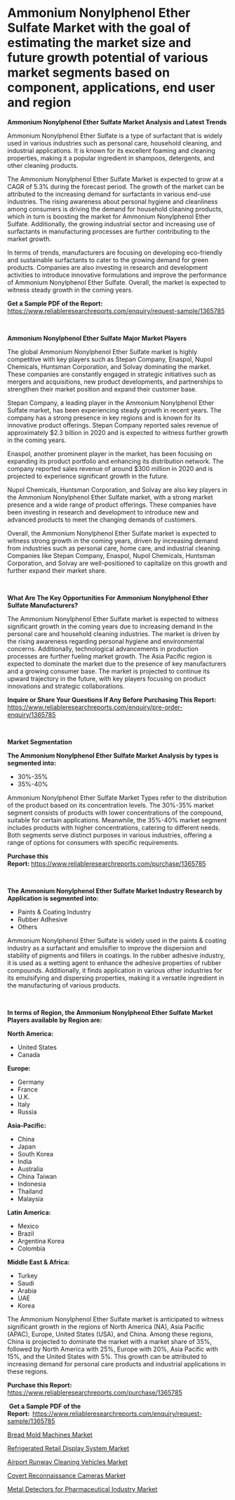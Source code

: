 <p><h1>Ammonium Nonylphenol Ether Sulfate Market with the goal of estimating the market size and future growth potential of various market segments based on component, applications, end user and region</h1></p><p><strong>Ammonium Nonylphenol Ether Sulfate Market Analysis and Latest Trends</strong></p>
<p><p>Ammonium Nonylphenol Ether Sulfate is a type of surfactant that is widely used in various industries such as personal care, household cleaning, and industrial applications. It is known for its excellent foaming and cleaning properties, making it a popular ingredient in shampoos, detergents, and other cleaning products. </p><p>The Ammonium Nonylphenol Ether Sulfate Market is expected to grow at a CAGR of 5.3% during the forecast period. The growth of the market can be attributed to the increasing demand for surfactants in various end-use industries. The rising awareness about personal hygiene and cleanliness among consumers is driving the demand for household cleaning products, which in turn is boosting the market for Ammonium Nonylphenol Ether Sulfate. Additionally, the growing industrial sector and increasing use of surfactants in manufacturing processes are further contributing to the market growth.</p><p>In terms of trends, manufacturers are focusing on developing eco-friendly and sustainable surfactants to cater to the growing demand for green products. Companies are also investing in research and development activities to introduce innovative formulations and improve the performance of Ammonium Nonylphenol Ether Sulfate. Overall, the market is expected to witness steady growth in the coming years.</p></p>
<p><strong>Get a Sample PDF of the Report:&nbsp;</strong> <a href="https://www.reliableresearchreports.com/enquiry/request-sample/1365785">https://www.reliableresearchreports.com/enquiry/request-sample/1365785</a></p>
<p>&nbsp;</p>
<p><strong>Ammonium Nonylphenol Ether Sulfate Major Market Players</strong></p>
<p><p>The global Ammonium Nonylphenol Ether Sulfate market is highly competitive with key players such as Stepan Company, Enaspol, Nupol Chemicals, Huntsman Corporation, and Solvay dominating the market. These companies are constantly engaged in strategic initiatives such as mergers and acquisitions, new product developments, and partnerships to strengthen their market position and expand their customer base.</p><p>Stepan Company, a leading player in the Ammonium Nonylphenol Ether Sulfate market, has been experiencing steady growth in recent years. The company has a strong presence in key regions and is known for its innovative product offerings. Stepan Company reported sales revenue of approximately $2.3 billion in 2020 and is expected to witness further growth in the coming years.</p><p>Enaspol, another prominent player in the market, has been focusing on expanding its product portfolio and enhancing its distribution network. The company reported sales revenue of around $300 million in 2020 and is projected to experience significant growth in the future.</p><p>Nupol Chemicals, Huntsman Corporation, and Solvay are also key players in the Ammonium Nonylphenol Ether Sulfate market, with a strong market presence and a wide range of product offerings. These companies have been investing in research and development to introduce new and advanced products to meet the changing demands of customers.</p><p>Overall, the Ammonium Nonylphenol Ether Sulfate market is expected to witness strong growth in the coming years, driven by increasing demand from industries such as personal care, home care, and industrial cleaning. Companies like Stepan Company, Enaspol, Nupol Chemicals, Huntsman Corporation, and Solvay are well-positioned to capitalize on this growth and further expand their market share.</p></p>
<p>&nbsp;</p>
<p><strong>What Are The Key Opportunities For Ammonium Nonylphenol Ether Sulfate Manufacturers?</strong></p>
<p><p>The Ammonium Nonylphenol Ether Sulfate market is expected to witness significant growth in the coming years due to increasing demand in the personal care and household cleaning industries. The market is driven by the rising awareness regarding personal hygiene and environmental concerns. Additionally, technological advancements in production processes are further fueling market growth. The Asia Pacific region is expected to dominate the market due to the presence of key manufacturers and a growing consumer base. The market is projected to continue its upward trajectory in the future, with key players focusing on product innovations and strategic collaborations.</p></p>
<p><strong>Inquire or Share Your Questions If Any Before Purchasing This Report:</strong> <a href="https://www.reliableresearchreports.com/enquiry/pre-order-enquiry/1365785">https://www.reliableresearchreports.com/enquiry/pre-order-enquiry/1365785</a></p>
<p>&nbsp;</p>
<p><strong>Market Segmentation</strong></p>
<p><strong>The Ammonium Nonylphenol Ether Sulfate Market Analysis by types is segmented into:</strong></p>
<p><ul><li>30%-35%</li><li>35%-40%</li></ul></p>
<p><p>Ammonium Nonylphenol Ether Sulfate Market Types refer to the distribution of the product based on its concentration levels. The 30%-35% market segment consists of products with lower concentrations of the compound, suitable for certain applications. Meanwhile, the 35%-40% market segment includes products with higher concentrations, catering to different needs. Both segments serve distinct purposes in various industries, offering a range of options for consumers with specific requirements.</p></p>
<p><strong>Purchase this Report:&nbsp;</strong><a href="https://www.reliableresearchreports.com/purchase/1365785">https://www.reliableresearchreports.com/purchase/1365785</a></p>
<p>&nbsp;</p>
<p><strong>The Ammonium Nonylphenol Ether Sulfate Market Industry Research by Application is segmented into:</strong></p>
<p><ul><li>Paints & Coating Industry</li><li>Rubber Adhesive</li><li>Others</li></ul></p>
<p><p>Ammonium Nonylphenol Ether Sulfate is widely used in the paints & coating industry as a surfactant and emulsifier to improve the dispersion and stability of pigments and fillers in coatings. In the rubber adhesive industry, it is used as a wetting agent to enhance the adhesive properties of rubber compounds. Additionally, it finds application in various other industries for its emulsifying and dispersing properties, making it a versatile ingredient in the manufacturing of various products.</p></p>
<p>&nbsp;</p>
<p><strong>In terms of Region, the Ammonium Nonylphenol Ether Sulfate Market Players available by Region are:</strong></p>
<p>
    <p> <strong> North America: </strong>
        <ul>
            <li>United States</li>
            <li>Canada</li>
        </ul>
        </p> 
    <p> <strong> Europe: </strong>
        <ul>
            <li>Germany</li>
            <li>France</li>
            <li>U.K.</li>
            <li>Italy</li>
            <li>Russia</li>
        </ul>
        </p> 
    <p> <strong> Asia-Pacific: </strong>
        <ul>
            <li>China</li>
            <li>Japan</li>
            <li>South Korea</li>
            <li>India</li>
            <li>Australia</li>
            <li>China Taiwan</li>
            <li>Indonesia</li>
            <li>Thailand</li>
            <li>Malaysia</li>
        </ul>
        </p> 
    <p> <strong> Latin America: </strong>
        <ul>
            <li>Mexico</li>
            <li>Brazil</li>
            <li>Argentina Korea</li>
            <li>Colombia</li>
        </ul>
        </p> 
    <p> <strong> Middle East & Africa: </strong>
        <ul>
            <li>Turkey</li>
            <li>Saudi</li>
            <li>Arabia</li>
            <li>UAE</li>
            <li>Korea</li>
        </ul>
    </p>
    </p>
<p><p>The Ammonium Nonylphenol Ether Sulfate market is anticipated to witness significant growth in the regions of North America (NA), Asia Pacific (APAC), Europe, United States (USA), and China. Among these regions, China is projected to dominate the market with a market share of 35%, followed by North America with 25%, Europe with 20%, Asia Pacific with 15%, and the United States with 5%. This growth can be attributed to increasing demand for personal care products and industrial applications in these regions.</p></p>
<p><strong>Purchase this Report: </strong><a href="https://www.reliableresearchreports.com/purchase/1365785">https://www.reliableresearchreports.com/purchase/1365785</a></p>
<p>&nbsp;<strong>Get a Sample PDF of the Report:&nbsp;&nbsp;</strong><a href="https://www.reliableresearchreports.com/enquiry/request-sample/1365785">https://www.reliableresearchreports.com/enquiry/request-sample/1365785</a></p>
<p><strong></strong></p>
<p><p><a href="https://medium.com/@petrawillms/bread-mold-machines-market-insight-market-trends-growth-forecasted-from-2024-to-2031-121c26845437">Bread Mold Machines Market</a></p><p><a href="https://medium.com/@petrawillms/refrigerated-retail-display-system-market-insights-into-market-cagr-market-trends-and-growth-93cc54ffebe8">Refrigerated Retail Display System Market</a></p><p><a href="https://medium.com/@petrawillms/decoding-airport-runway-cleaning-vehicles-market-metrics-market-share-trends-and-growth-patterns-4af978595436">Airport Runway Cleaning Vehicles Market</a></p><p><a href="https://medium.com/@petrawillms/covert-reconnaissance-cameras-market-outlook-industry-overview-and-forecast-2024-to-2031-e0b3f52f36d8">Covert Reconnaissance Cameras Market</a></p><p><a href="https://medium.com/@alenamorar/metal-detectors-for-pharmaceutical-industry-market-trends-and-market-analysis-forecasted-for-period-781f375a308c">Metal Detectors for Pharmaceutical Industry Market</a></p></p>